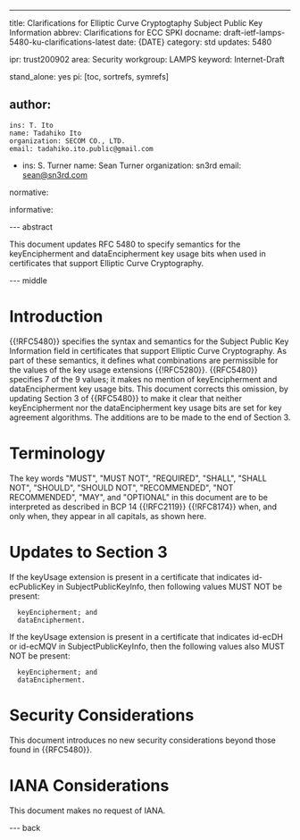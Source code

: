 ---
title:  Clarifications for Elliptic Curve Cryptogtaphy Subject Public Key Information
abbrev: Clarifications for ECC SPKI
docname: draft-ietf-lamps-5480-ku-clarifications-latest
date: {DATE}
category: std
updates: 5480

ipr: trust200902
area: Security
workgroup: LAMPS
keyword: Internet-Draft

stand_alone: yes
pi: [toc, sortrefs, symrefs]

author:
 -
    ins: T. Ito
    name: Tadahiko Ito
    organization: SECOM CO., LTD.
    email: tadahiko.ito.public@gmail.com
 -
    ins: S. Turner
    name: Sean Turner
    organization: sn3rd
    email: sean@sn3rd.com

normative:

informative:

--- abstract

This document updates RFC 5480 to specify semantics for the keyEncipherment
and dataEncipherment key usage bits when used in certificates that support Elliptic
Curve Cryptography.

--- middle

Introduction
=

{{!RFC5480}} specifies the syntax and semantics for the Subject Public Key
Information field in certificates that support Elliptic Curve Cryptography.  As part
of these semantics, it defines what combinations are permissible for the values
of the key usage extensions {{!RFC5280}}.  {{RFC5480}} specifies  7 of the 9
values; it makes no mention of keyEncipherment and dataEncipherment key
usage bits.  This document corrects this omission, by updating Section 3
of {{RFC5480}} to make it clear that neither keyEncipherment nor the
dataEncipherment key usage bits are set for key agreement algorithms.
The additions are to be made to the end of Section 3.

Terminology
=

The key words "MUST", "MUST NOT", "REQUIRED", "SHALL", "SHALL NOT",
"SHOULD", "SHOULD NOT", "RECOMMENDED", "NOT RECOMMENDED", "MAY", and
"OPTIONAL" in this document are to be interpreted as described in
BCP 14 {{!RFC2119}} {{!RFC8174}} when, and only when, they appear in
all capitals, as shown here.

Updates to Section 3
=

If the keyUsage extension is present in a certificate that indicates id-ecPublicKey in SubjectPublicKeyInfo, then following values MUST NOT be present:

~~~
  keyEncipherment; and
  dataEncipherment.
~~~~

If the keyUsage extension is present in a certificate that indicates id-ecDH or id-ecMQV in SubjectPublicKeyInfo, then the following values also MUST NOT be present:

~~~
  keyEncipherment; and
  dataEncipherment.
~~~

Security Considerations
=

This document introduces no new security considerations beyond those found in
{{RFC5480}}.

IANA Considerations
=

This document makes no request of IANA.

--- back
